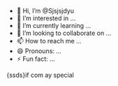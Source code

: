 - 👋 Hi, I’m @Sjsjsjdyu
- 👀 I’m interested in ...
- 🌱 I’m currently learning ...
- 💞️ I’m looking to collaborate on ...
- 📫 How to reach me ...
- 😄 Pronouns: ...
- ⚡ Fun fact: ...

<!---
Sjsjsjdyu/Sjsjsjdyu is a ✨ special ✨ repository because its `README.md` (this file) appears on your GitHub profile.
You can click the Preview link to take a look at your changes.
--->
{ssds}if com ay
special
